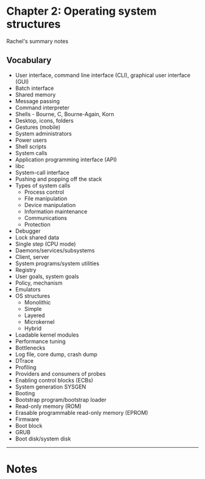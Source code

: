 # Chapter 2: Operating system structures

Rachel's summary notes

## Vocabulary

* User interface, command line interface (CLI), graphical user interface (GUI)
* Batch interface
* Shared memory
* Message passing
* Command interpreter
* Shells - Bourne, C, Bourne-Again, Korn
* Desktop, icons, folders
* Gestures (mobile)
* System administrators
* Power users
* Shell scripts
* System calls
* Application programming interface (API)
* libc
* System-call interface
* Pushing and popping off the stack
* Types of system calls
	* Process control
	* File manipulation
	* Device manipulation
	* Information maintenance
	* Communications
	* Protection
* Debugger
* Lock shared data
* Single step (CPU mode)
* Daemons/services/subsystems
* Client, server
* System programs/system utilities
* Registry
* User goals, system goals
* Policy, mechanism
* Emulators
* OS structures
	* Monolithic
	* Simple
	* Layered
	* Microkernel
	* Hybrid
* Loadable kernel modules
* Performance tuning
* Bottlenecks
* Log file, core dump, crash dump
* DTrace
* Profiling
* Providers and consumers of probes
* Enabling control blocks (ECBs)
* System generation SYSGEN
* Booting
* Bootstrap program/bootstrap loader
* Read-only memory (ROM)
* Erasable programmable read-only memory (EPROM)
* Firmware
* Boot block
* GRUB
* Boot disk/system disk

---

# Notes
